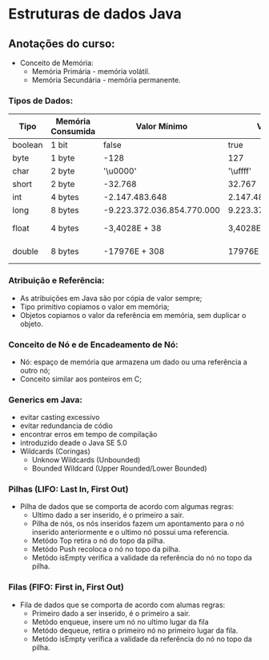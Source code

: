 # Estruturas de dados Java

## Anotações do curso:

- Conceito de Memória:
  - Memória Primária - memória volátil.
  - Memória Secundária - memória permanente.
### Tipos de Dados: 

| Tipo  |  Memória Consumida  |  Valor Mínimo  |  Valor Máximo  |  Precisão  |
|-------| ------------------- |--------------- | -------------- | -----------|
| boolean |  1 bit   |  false |  true |  -- |
|  byte   |  1 byte  |  -128 |  127 |  -- |
|  char   |  2 byte  |  '\u0000' |  '\uffff' |  -- |
|  short  |  2 byte  |  -32.768 |  32.767 |  -- |
|  int    |  4 bytes |  -2.147.483.648 |  2.147.483.647 |  -- |
|  long   |  8 bytes |  -9.223.372.036.854.770.000 |  9.223.372.036.854.770.000 |  -- |
|  float  |  4 bytes |  -3,4028E + 38 |  3,4028E + 38 |  6 -- 7 dígitos |
|  double |  8 bytes |  -17976E + 308 |  17976E + 308 |  15 dígitos |

### Atribuição e Referência:

- As atribuições em Java são por cópia de valor sempre;
- Tipo primitivo copiamos o valor em memória;
- Objetos copiamos o valor da referência em memória, sem duplicar o objeto.

### Conceito de Nó e de Encadeamento de Nó:

- Nó: espaço de memória que armazena um dado ou uma referência a outro nó;
- Conceito similar aos ponteiros em C;

### Generics em Java:

- evitar casting excessivo
- evitar redundancia de códio
- encontrar erros em tempo de compilação
- introduzido deade o Java SE 5.0
- Wildcards (Coringas)
  - Unknow Wildcards (Unbounded)
  - Bounded Wildcard (Upper Rounded/Lower Bounded)

### Pilhas (LIFO: Last In, First Out)

- Pilha de dados que se comporta de acordo com algumas regras:
  - Ultimo dado a ser inserido, é o primeiro a sair.
  - Pilha de nós, os nós inseridos fazem um apontamento para o nó inserido anteriormente e o ultimo nó possui uma referencia.
  - Metódo Top retira o nó do topo da pilha.
  - Metódo Push recoloca o nó no topo da pilha.
  - Metódo isEmpty verifica a validade da referência do nó no topo da pilha.

### Filas (FIFO: First in, First Out)

- Fila de dados que se comporta de acordo com alumas regras:
  - Primeiro dado a ser inserido, é o primeiro a sair.
  - Metódo enqueue, insere um nó no ultimo lugar da fila
  - Metódo dequeue, retira o primeiro nó no primeiro lugar da fila.
  - Metódo isEmpty verifica a validade da referência do nó no topo da pilha.
